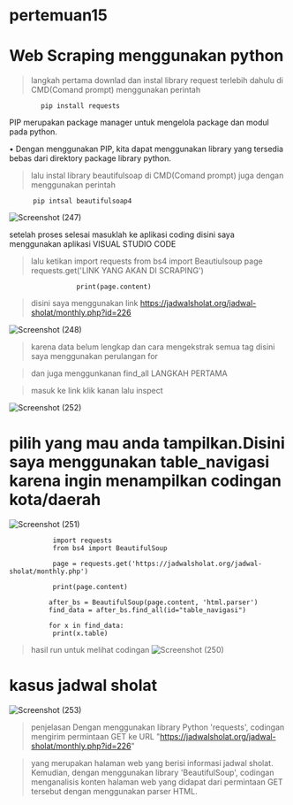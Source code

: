 # pertemuan15

# Web Scraping menggunakan python

> langkah pertama downlad dan instal library request terlebih dahulu di CMD(Comand prompt) menggunakan perintah
     
            pip install requests
            
PIP merupakan package manager untuk mengelola package dan modul pada python.

• Dengan menggunakan PIP, kita dapat menggunakan library yang tersedia bebas dari direktory package library python.

> lalu instal library beautifulsoap di CMD(Comand prompt) juga dengan menggunakan perintah

          pip intsal beautifulsoap4
          
![Screenshot (247)](https://user-images.githubusercontent.com/116137169/213136474-17dd5503-54b6-495c-b455-623e23b2f276.png)


setelah proses selesai masuklah ke aplikasi coding disini saya menggunakan aplikasi VISUAL STUDIO CODE

> lalu ketikan 
                     import requests
                     from bs4 import Beautiulsoup
                     page requests.get('LINK YANG AKAN DI SCRAPING')
                     
                     print(page.content)
                     

> disini saya menggunakan link https://jadwalsholat.org/jadwal-sholat/monthly.php?id=226

![Screenshot (248)](https://user-images.githubusercontent.com/116137169/213139062-4ad4fb69-67af-4ade-b8f7-936e3eb8d723.png)


> karena data belum lengkap dan cara mengekstrak semua tag disini saya menggunakan perulangan for 

> dan juga menggunkanan find_all
LANGKAH PERTAMA 

> masuk ke link klik kanan lalu inspect

![Screenshot (252)](https://user-images.githubusercontent.com/116137169/213142456-084bcee4-7b82-49bb-ad3d-88d81aeafc57.png)


# pilih yang mau anda tampilkan.Disini saya menggunakan table_navigasi karena ingin menampilkan codingan kota/daerah



![Screenshot (251)](https://user-images.githubusercontent.com/116137169/213143776-7fdb4aa2-7144-4c5b-bf82-475824539bae.png)

               import requests
               from bs4 import BeautifulSoup

               page = requests.get('https://jadwalsholat.org/jadwal-sholat/monthly.php')

               print(page.content)

              after_bs = BeautifulSoup(page.content, 'html.parser')
              find_data = after_bs.find_all(id="table_navigasi")

              for x in find_data:
               print(x.table)

> hasil run untuk melihat codingan
![Screenshot (250)](https://user-images.githubusercontent.com/116137169/213144775-b0978e8c-fc22-4585-af37-f4b21b794550.png)



# kasus jadwal sholat
![Screenshot (253)](https://user-images.githubusercontent.com/116137169/213145751-51889290-e6fd-465c-938f-3760f482fbbe.png)

> penjelasan  Dengan menggunakan library Python 'requests', codingan mengirim permintaan GET ke URL "https://jadwalsholat.org/jadwal-sholat/monthly.php?id=226"

> yang merupakan halaman web yang berisi informasi jadwal sholat. Kemudian, dengan menggunakan library 'BeautifulSoup', codingan menganalisis konten halaman web yang didapat dari permintaan GET tersebut dengan menggunakan parser HTML.

